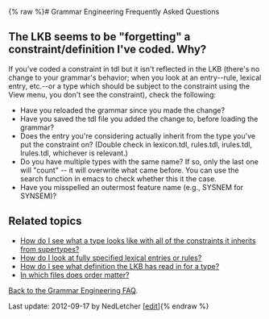 {% raw %}# Grammar Engineering Frequently Asked Questions

## The LKB seems to be "forgetting" a constraint/definition I've coded. Why?

If you've coded a constraint in tdl but it isn't reflected in the LKB
(there's no change to your grammar's behavior; when you look at an
entry--rule, lexical entry, etc.--or a type which should be subject to
the constraint using the View menu, you don't see the constraint), check
the following:

- Have you reloaded the grammar since you made the change?
- Have you saved the tdl file you added the change to, before loading
the grammar?
- Does the entry you're considering actually inherit from the type
you've put the constraint on? (Double check in lexicon.tdl,
rules.tdl, irules.tdl, lrules.tdl, whichever is relevant.)
- Do you have multiple types with the same name? If so, only the last
one will "count" -- it will overwrite what came before. You can use
the search function in emacs to check whether this it the case.
- Have you misspelled an outermost feature name (e.g., SYSNEM for
SYNSEM)?

## Related topics

- [How do I see what a type looks like with all of the constraints it
inherits from supertypes?](https://blog.inductorsoftware.com/docsproto/matrix/GeFaqExpandedType)
- [How do I look at fully specified lexical entries or
rules?](https://blog.inductorsoftware.com/docsproto/matrix/GeFaqViewEntry)
- [How do I see what definition the LKB has read in for a
type?](https://blog.inductorsoftware.com/docsproto/matrix/GeFaqViewType)
- [In which files does order matter?](https://blog.inductorsoftware.com/docsproto/matrix/GeFaqOrderMatters)

[Back to the Grammar Engineering FAQ](/GrammarEngineeringFaq).

Last update: 2012-09-17 by NedLetcher [[edit](https://github.com/delph-in/docs/wiki/GeFaqForgottenConstraint/_edit)]{% endraw %}